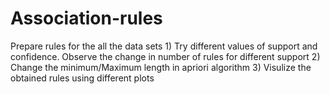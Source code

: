 # Association-rules
Prepare rules for the all the data sets  1) Try different values of support and confidence. Observe the change in number of rules for different support 2) Change the minimum/Maximum length in apriori algorithm 3) Visulize the obtained rules using different plots 
